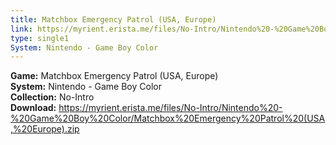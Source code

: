 ```yaml
---
title: Matchbox Emergency Patrol (USA, Europe)
link: https://myrient.erista.me/files/No-Intro/Nintendo%20-%20Game%20Boy%20Color/Matchbox%20Emergency%20Patrol%20(USA,%20Europe).zip
type: single1
System: Nintendo - Game Boy Color
---
```

<b>Game:</b> Matchbox Emergency Patrol (USA, Europe)<br>
<b>System:</b> Nintendo - Game Boy Color<br>
<b>Collection:</b> No-Intro<br>
<b>Download:</b> https://myrient.erista.me/files/No-Intro/Nintendo%20-%20Game%20Boy%20Color/Matchbox%20Emergency%20Patrol%20(USA,%20Europe).zip